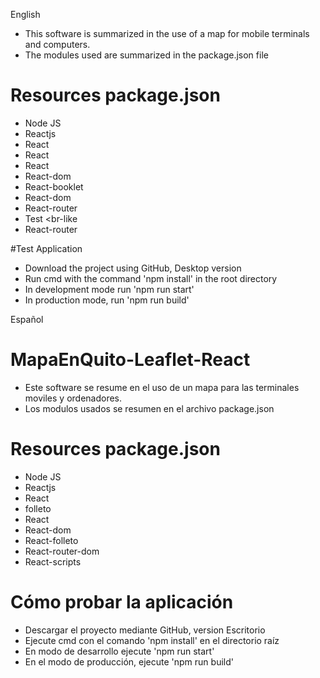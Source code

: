 English

- This software is summarized in the use of a map for mobile terminals and computers.
- The modules used are summarized in the package.json file

# Resources package.json

- Node JS
- Reactjs
- React
- React
- React
- React-dom
- React-booklet
- React-dom
- React-router
- Test <br-like <br-dom>
- React-router
  
#Test Application
- Download the project using GitHub, Desktop version
- Run cmd with the command 'npm install' in the root directory
- In development mode run 'npm run start'
- In production mode, run 'npm run build'

Español

# MapaEnQuito-Leaflet-React

- Este software se resume en el uso de un mapa para las terminales moviles y ordenadores.
- Los modulos usados se resumen en el archivo package.json

# Resources package.json

- Node JS
- Reactjs
- React
- folleto
- React
- React-dom
- React-folleto
- React-router-dom
- React-scripts

# Cómo probar la aplicación

- Descargar el proyecto mediante GitHub, version Escritorio
- Ejecute cmd con el comando 'npm install' en el directorio raíz
- En modo de desarrollo ejecute 'npm run start'
- En el modo de producción, ejecute 'npm run build'
